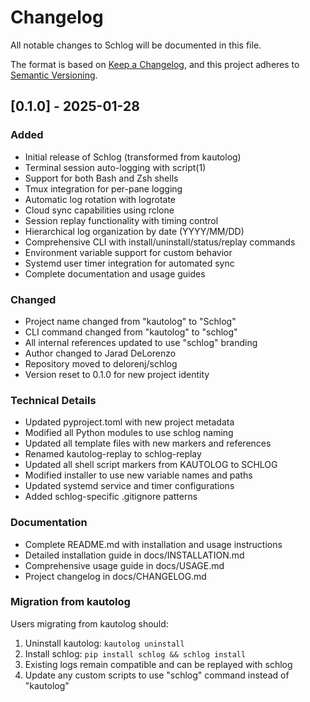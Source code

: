 # Changelog

All notable changes to Schlog will be documented in this file.

The format is based on [Keep a Changelog](https://keepachangelog.com/en/1.0.0/),
and this project adheres to [Semantic Versioning](https://semver.org/spec/v2.0.0.html).

## [0.1.0] - 2025-01-28

### Added
- Initial release of Schlog (transformed from kautolog)
- Terminal session auto-logging with script(1)
- Support for both Bash and Zsh shells
- Tmux integration for per-pane logging
- Automatic log rotation with logrotate
- Cloud sync capabilities using rclone
- Session replay functionality with timing control
- Hierarchical log organization by date (YYYY/MM/DD)
- Comprehensive CLI with install/uninstall/status/replay commands
- Environment variable support for custom behavior
- Systemd user timer integration for automated sync
- Complete documentation and usage guides

### Changed
- Project name changed from "kautolog" to "Schlog"
- CLI command changed from "kautolog" to "schlog"
- All internal references updated to use "schlog" branding
- Author changed to Jarad DeLorenzo
- Repository moved to delorenj/schlog
- Version reset to 0.1.0 for new project identity

### Technical Details
- Updated pyproject.toml with new project metadata
- Modified all Python modules to use schlog naming
- Updated all template files with new markers and references
- Renamed kautolog-replay to schlog-replay
- Updated all shell script markers from KAUTOLOG to SCHLOG
- Modified installer to use new variable names and paths
- Updated systemd service and timer configurations
- Added schlog-specific .gitignore patterns

### Documentation
- Complete README.md with installation and usage instructions
- Detailed installation guide in docs/INSTALLATION.md
- Comprehensive usage guide in docs/USAGE.md
- Project changelog in docs/CHANGELOG.md

### Migration from kautolog
Users migrating from kautolog should:
1. Uninstall kautolog: `kautolog uninstall`
2. Install schlog: `pip install schlog && schlog install`
3. Existing logs remain compatible and can be replayed with schlog
4. Update any custom scripts to use "schlog" command instead of "kautolog"
